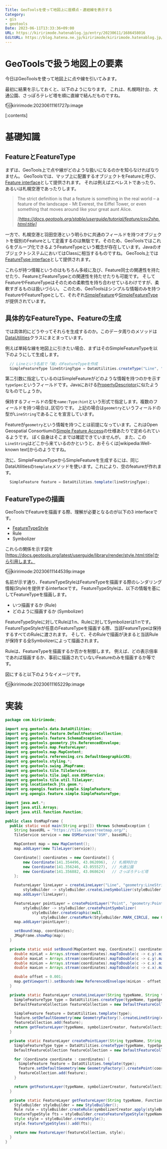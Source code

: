```yaml
---
Title: GeoToolsを使って地図上に座標点・連結線を表示する
Category:
- gis
- geotools
Date: 2023-06-11T13:33:36+09:00
URL: https://kiririmode.hatenablog.jp/entry/20230611/1686458016
EditURL: https://blog.hatena.ne.jp/kiririmode/kiririmode.hatenablog.jp/atom/entry/820878482940654489
---
```


# GeoToolsで扱う地図上の要素

今日はGeoToolsを使って地図上に点や線を引いてみます。

最初に結果を示しておくと、以下のようになります。
これは、札幌時計台、大通公園、さっぽろテレビ塔を順に直線で結んだものですね。

f:id:kiririmode:20230611161727p:image

[:contents]

# 基礎知識

## FeatureとFeatureType

まずは、GeoTools上で点や線がどのような扱いになるのかを知らなければなりません。
GeoToolsでは、マップ上に配置するオブジェクトをFeatureと呼び、[Feature interface](https://docs.geotools.org/stable/javadocs/org/opengis/feature/Feature.html)として提供されます。
それは例えばエベレストであったり、あるいは札幌空港であったりします。

> The strict definition is that a feature is something in the real world – a feature of the landscape - Mt Everest, the Eiffel Tower, or even something that moves around like your great aunt Alice.
>
> <cite>[https://docs.geotools.org/stable/userguide/tutorial/feature/csv2shp.html:title]</cite>

一方で、札幌空港と羽田空港という明らかに共通のフィールドを持つオブジェクトを個別のFeatureとして定義するのは無駄です。そのため、GeoToolsではこれらをグループ化できるようFeatureTypeという概念が存在しています。JavaのオブジェクトシステムにおいてはClassに相当するものですね。
GeoTools上では[FeatureType interface](https://docs.geotools.org/stable/javadocs/org/opengis/feature/type/FeatureType.html)として提供されます。

これらが持つ情報というのはもちろん多岐に及び、Feature同士の関連性を持たせたり、FeatureとFeatureTypeとの関連性を持たせたりも可能です。
そしてFeatureやFeatureTypeはそのための柔軟性を持ち合わせているわけですが、柔軟すぎるものは扱いづらい。
このため、GeoToolsはシンプルな情報のみを持つFeatureやFeatureTypeとして、それぞれ[SimpleFeature](https://docs.geotools.org/stable/javadocs/org/opengis/feature/simple/SimpleFeature.html)や[SimpleFeatureType](https://docs.geotools.org/stable/javadocs/org/opengis/feature/simple/SimpleFeatureType.html)が提供されています。

## 具体的なFeatureType、Featureの生成

では具体的にどうやってそれらを生成するのか。このデータ周りのメソッドは[DataUtilities](https://docs.geotools.org/stable/javadocs/org/geotools/data/DataUtilities.html)クラスにまとまっています。

例えば単純な線を地図上に引きたい場合、まずはそのSimpleFeatureTypeを以下のようにして生成します。

```java
  // Lineという名前で「線」のFeatureTypeを作成
  SimpleFeatureType lineStringType = DataUtilities.createType("Line", "geometry:LineString");
```

第二引数に指定しているのはSimpleFeatureがどのような情報を持つのかを示す`typeSpec`というフィールドです。Javaにおける[PropertyDescriptor](https://docs.oracle.com/en/java/javase/17/docs/api/java.desktop/java/beans/PropertyDescriptor.html)に似たようなものでしょうか。

保持するフィールドの型を`name:Type:hint`という形式で指定します。複数のフィールドを持つ場合は`,`区切りです。
上記の場合は`geometry`というフィールドの型が`LineString`であることを宣言しています。

Featureが`geometry`という情報を持つことは前提になっています。これはOpen Geospatial Consortiumの[Simple Feature Access](https://www.ogc.org/standard/sfa/)の仕様あたりで定められているようです。
ぼく自身はそこまでは確認できていませんが。
また、この`LineString`はどこから来ているのかというと、おそらくは[wikipedia:Well-known text]からのようですね。

次に、SimpleFeatureTypeからSimpleFeatureを生成するには、同じDataUtilitiesの`template`メソッドを使います。これにより、空のfeatureが作れます。

```java
  SimpleFeature feature = DataUtilities.template(lineStringType);
```

## FeatureTypeの描画

GeoToolsでFeatureを描画する際、理解が必要となるのが以下の3 interfaceです。

- [FeatureTypeStyle](https://docs.geotools.org/stable/javadocs/org/opengis/style/FeatureTypeStyle.html)
- Rule
- Symbolizer

これらの関係を示す図を[https://docs.geotools.org/latest/userguide/library/render/style.html:title]から引用します。

f:id:kiririmode:20230611144539p:image

名前が示す通り、FeatureTypeStyleはFeatureTypeを描画する際のレンダリング情報(Style)を提供するinterfaceです。
FeatureTypeStyleは、以下の情報を基にしてFeatureTypeを描画します。

- いつ描画するか (Rule)
- どのように描画するか (Symbolizer)

FeatureTypeStyleに対してRuleは1:n、Ruleに対してSymbolizerは1:nです。
FeatureTypeStyleが任意のFeatureTypeを描画する際、当該FeatureTypeは保持するすべてのRuleに渡されます。
そして、そのRuleで描画が決まると当該Ruleが保持する全Symbolizerによって描画されます。

Ruleは、FeatureTypeを描画するか否かを制御します。
例えば、どの表示倍率であれば描画するか、事前に描画されていないFeatureのみを描画するか等です。

図にすると以下のようなイメージです。

f:id:kiririmode:20230611165229p:image

# 実装

```java
package com.kiririmode;

import org.geotools.data.DataUtilities;
import org.geotools.feature.DefaultFeatureCollection;
import org.geotools.feature.SchemaException;
import org.geotools.geometry.jts.ReferencedEnvelope;
import org.geotools.map.FeatureLayer;
import org.geotools.map.MapContent;
import org.geotools.referencing.crs.DefaultGeographicCRS;
import org.geotools.styling.*;
import org.geotools.swing.JMapFrame;
import org.geotools.tile.TileService;
import org.geotools.tile.impl.osm.OSMService;
import org.geotools.tile.util.TileLayer;
import org.locationtech.jts.geom.*;
import org.opengis.feature.simple.SimpleFeature;
import org.opengis.feature.simple.SimpleFeatureType;

import java.awt.*;
import java.util.Arrays;
import java.util.function.Function;

public class OsmMapFrame {
  public static void main(String args[]) throws SchemaException {
    String baseURL = "https://tile.openstreetmap.org/";
    TileService service = new OSMService("OSM", baseURL);

    MapContent map = new MapContent();
    map.addLayer(new TileLayer(service));

    Coordinate[] coordinates = new Coordinate[] {
        new Coordinate(141.354496, 43.062096),  // 札幌時計台
        new Coordinate(141.356246, 43.055527),  // 大通公園
        new Coordinate(141.356882, 43.068624)   // さっぽろテレビ塔
    };

    FeatureLayer lineLayer = createLineLayer("Line", "geometry:LineString", coordinates,
        styleBuilder -> styleBuilder.createLineSymbolizer(styleBuilder.createStroke(Color.BLUE, 2.0)));
    map.addLayer(lineLayer);

    FeatureLayer pointLayer = createPointLayer("Point", "geometry:Point", coordinates,
        styleBuilder -> styleBuilder.createPointSymbolizer(
            styleBuilder.createGraphic(null,
                styleBuilder.createMark(StyleBuilder.MARK_CIRCLE, new Color(0,0,0,0), Color.BLUE, 1.0), null, 1,10, 0)));
    map.addLayer(pointLayer);

    setBound(map, coordinates);
    JMapFrame.showMap(map);
  }

  private static void setBound(MapContent map, Coordinate[] coordinates) {
    double minLat = Arrays.stream(coordinates).mapToDouble(c -> c.y).min().orElseThrow(IllegalStateException::new);
    double maxLat = Arrays.stream(coordinates).mapToDouble(c -> c.y).max().orElseThrow(IllegalStateException::new);
    double minLon = Arrays.stream(coordinates).mapToDouble(c -> c.x).min().orElseThrow(IllegalStateException::new);
    double maxLon = Arrays.stream(coordinates).mapToDouble(c -> c.x).max().orElseThrow(IllegalStateException::new);

    double offset = 0.001;
    map.getViewport().setBounds(new ReferencedEnvelope(minLon - offset, maxLon + offset, minLat - offset, maxLat + offset, DefaultGeographicCRS.WGS84));
  }

  private static FeatureLayer createLineLayer(String typeName, String typeSpec, Coordinate[] coordinates, Function<StyleBuilder, Symbolizer> symbolizerCreator) throws SchemaException {
    SimpleFeatureType type = DataUtilities.createType(typeName, typeSpec);
    DefaultFeatureCollection featureCollection = new DefaultFeatureCollection();

    SimpleFeature feature = DataUtilities.template(type);
    feature.setDefaultGeometry(new GeometryFactory().createLineString(coordinates));
    featureCollection.add(feature);
    return getFeatureLayer(typeName, symbolizerCreator, featureCollection);
  }

  private static FeatureLayer createPointLayer(String typeName, String typeSpec, Coordinate[] coordinates, Function<StyleBuilder, Symbolizer> symbolizerCreator) throws SchemaException {
    SimpleFeatureType type = DataUtilities.createType(typeName, typeSpec);
    DefaultFeatureCollection featureCollection = new DefaultFeatureCollection();

    for (Coordinate coordinate : coordinates) {
      SimpleFeature feature = DataUtilities.template(type);
      feature.setDefaultGeometry(new GeometryFactory().createPoint(coordinate));
      featureCollection.add(feature);
    }

    return getFeatureLayer(typeName, symbolizerCreator, featureCollection);
  }

  private static FeatureLayer getFeatureLayer(String typeName, Function<StyleBuilder, Symbolizer> symbolizerCreator, DefaultFeatureCollection featureCollection) {
    StyleBuilder styleBuilder = new StyleBuilder();
    Rule rule = styleBuilder.createRule(symbolizerCreator.apply(styleBuilder));
    FeatureTypeStyle fts = styleBuilder.createFeatureTypeStyle(typeName, rule);
    Style style = styleBuilder.createStyle();
    style.featureTypeStyles().add(fts);

    return new FeatureLayer(featureCollection, style);
  }
}
```
